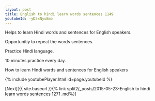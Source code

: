 ```yaml
---
layout: post
title: English to hindi learn words sentences 1149 
youtubeId: -yD3xNyuEmo
---
```

 
 
Helps to learn Hindi words and sentences for English speakers.

Opportunitiy to repeat the words sentences. 

Practice Hindi language. 
 
10 minutes practice every day. 
 
How to learn Hindi words and sentences for English speakers 
 
{% include youtubePlayer.html id=page.youtubeId %}
 
 
[Next]({{ site.baseurl }}{% link  split2/_posts/2015-05-23-English to hindi learn words sentences 1271 .md%})
 

